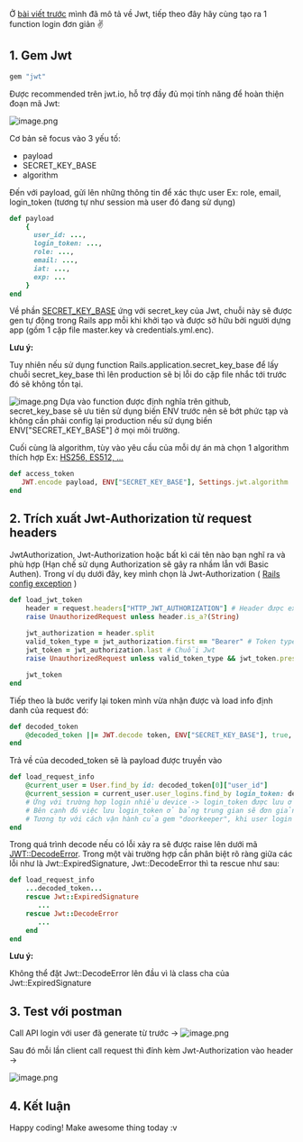 Ở [bài viết trước](https://viblo.asia/p/tim-hieu-ve-json-web-token-jwt-jvEla9ddlkw) mình đã mô tả về Jwt, tiếp theo đây hãy cùng tạo ra 1 function login đơn giản :v: 

## 1. Gem Jwt
```ruby
gem "jwt"
```
Được recommended trên jwt.io, hỗ trợ đầy đủ mọi tính năng để hoàn thiện đoạn mã Jwt:

![image.png](https://images.viblo.asia/d28d968c-946a-48d8-8de7-b63612933a44.png)

Cơ bản sẽ focus vào 3 yếu tố:
+ payload
+ SECRET_KEY_BASE
+ algorithm

Đến với payload, gửi lên những thông tin để xác thực user Ex: role, email, login_token (tương tự như session mà user đó đang sử dụng) 
```ruby
def payload
    {
      user_id: ...,
      login_token: ...,
      role: ...,
      email: ...,
      iat: ...,
      exp: ...
    }
end
```

Về phần [SECRET_KEY_BASE](https://api.rubyonrails.org/classes/Rails/Application.html) ứng với secret_key của Jwt, chuỗi này sẽ được gen tự động trong Rails app mỗi khi khởi tạo và được sở hữu bởi người dựng app (gồm 1 cặp file master.key và credentials.yml.enc). 

**Lưu ý:**

Tuy nhiên nếu sử dụng function Rails.application.secret_key_base để lấy chuỗi secret_key_base thì lên production sẽ bị lỗi do cặp file nhắc tới trước đó sẽ không tồn tại.

![image.png](https://images.viblo.asia/62f9040a-2dc4-4fc6-9330-0dc6375708ca.png)
Dựa vào function được định nghĩa trên github, secret_key_base sẽ ưu tiên sử dụng biến ENV trước nên sẽ bớt phức tạp và không cần phải config lại production nếu sử dụng biến ENV["SECRET_KEY_BASE"] ở mọi môi trường.

Cuối cùng là algorithm, tùy vào  yêu cầu của mỗi dự án mà chọn 1 algorithm thích hợp Ex: [HS256, ES512, ...](https://curity.io/resources/learn/jwt-best-practices/)

```ruby
def access_token
   JWT.encode payload, ENV["SECRET_KEY_BASE"], Settings.jwt.algorithm
end
```
## 2. Trích xuất Jwt-Authorization từ request headers

JwtAuthorization, Jwt-Authorization hoặc bất kì cái tên nào bạn nghĩ ra và phù hợp (Hạn chế sử dụng Authorization sẽ gây ra nhầm lẫn với Basic Authen). Trong ví dụ dưới đây, key mình chọn là Jwt-Authorization ( [ Rails config exception](https://stackoverflow.com/questions/25892194/does-rails-come-with-a-not-authorized-exception) )

```ruby
def load_jwt_token
    header = request.headers["HTTP_JWT_AUTHORIZATION"] # Header được extract sẽ có dạng HTTP_xxx
    raise UnauthorizedRequest unless header.is_a?(String) 
   
    jwt_authorization = header.split 
    valid_token_type = jwt_authorization.first == "Bearer" # Token type
    jwt_token = jwt_authorization.last # Chuỗi Jwt
    raise UnauthorizedRequest unless valid_token_type && jwt_token.present?

    jwt_token
end
```

Tiếp theo là bước verify lại token mình vừa nhận được và load info định danh của request đó:

```ruby
def decoded_token
    @decoded_token ||= JWT.decode token, ENV["SECRET_KEY_BASE"], true, {algorithm: Settings.jwt.algorithm}
end
```

Trả về của decoded_token sẽ là payload được truyền vào 

```ruby
def load_request_info
    @current_user = User.find_by id: decoded_token[0]["user_id"]
    @current_session = current_user.user_logins.find_by login_token: decoded_token[0]["login_token"] 
    # Ứng với trường hợp login nhiều device -> login_token được lưu ở bảng trung gian gọi là user_login 
    # Bên cạnh đó việc lưu login_token ở bảng trung gian sẽ đơn giản hơn cho việc mở rộng thành login dưới dạng 1 device
    # Tương tự với cách vận hành của gem "doorkeeper", khi user login vào app ta sẽ revoke tất cả các sessions trước đó
end
```

Trong quá trình decode nếu có lỗi xảy ra sẽ được raise lên dưới mã [JWT::DecodeError](https://github.com/jwt/ruby-jwt/blob/master/lib/jwt/error.rb). Trong một vài trường hợp cần phân biệt rõ ràng giữa các lỗi 
như là Jwt::ExpiredSignature, Jwt::DecodeError thì ta rescue như sau:
```ruby
def load_request_info
    ...decoded_token...
    rescue Jwt::ExpiredSignature
       ...
    rescue Jwt::DecodeError
       ...
    end
end
```

**Lưu ý:**

Không thể đặt Jwt::DecodeError lên đầu vì là class cha của Jwt::ExpiredSignature 

## 3. Test với postman 

Call API login với user đã generate từ trước -> 
![image.png](https://images.viblo.asia/cbac31cd-ef1b-474c-ae4f-5fef115397f5.png)

Sau đó mỗi lần client call request thì đính kèm Jwt-Authorization vào header -> 

![image.png](https://images.viblo.asia/fa8b89a2-ed12-404a-bd9c-befb8bd9d840.png)

## 4. Kết luận 

Happy coding! Make awesome thing today :v